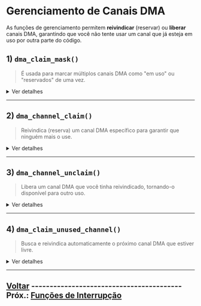 # Gerenciamento de Canais DMA

As funções de gerenciamento permitem **reivindicar** (reservar) ou **liberar** canais DMA, garantindo que você não tente usar um canal que já esteja em uso por outra parte do código.

## 1) `dma_claim_mask()`
> É usada para marcar múltiplos canais DMA como "em uso" ou "reservados" de uma vez.
  <details>
  <summary>Ver detalhes</summary>

  - **Função completa:**`void dma_claim_mask(uint32_t mask);`

   -   **Parâmetros:**
        -   `mask`: Uma máscara de bits onde cada bit representa um canal DMA.

  -   **Retorno:** Nenhum (void)
  </details>

---
## 2) `dma_channel_claim()`
> Reivindica (reserva) um canal DMA específico para garantir que ninguém mais o use.
  <details>
  <summary>Ver detalhes</summary>

  - **Função completa:** `bool dma_channel_claim(uint channel);`

   -   **Parâmetros:**
        -   `channel`: O número do canal DMA a ser reivindicado.

  -   **Retorno:**
      -   `true` para reivindicar o canal, `false` caso contrário.
  </details>

---
## 3) `dma_channel_unclaim()`
> Libera um canal DMA que você tinha reivindicado, tornando-o disponível para outro uso.
  <details>
  <summary>Ver detalhes</summary>

  - **Função completa:** `void dma_channel_unclaim(uint channel);`

   -   **Parâmetros:**
        -   `channel`: O número do canal DMA a ser liberado.

  -   **Retorno:** Nenhum (void)
  </details>

---
## 4) `dma_claim_unused_channel()`
> Busca e reivindica automaticamente o próximo canal DMA que estiver livre.
  <details>
  <summary>Ver detalhes</summary>

  - **Função completa:** `uint dma_claim_unused_channel(bool panic_if_none);`

   -   **Parâmetros:**
        -   `panic_if_none`:
            - Se `true`, a função causará um panic (interrupção do programa com mensagem de erro) se não houver nenhum canal DMA disponível.
            - Se `false`, a função retornará `(uint)PICO_ERROR_GENERIC` se não houver canal disponível (permitindo que o programa tente lidar com a situação de outra forma)
                > Basicamente, é um erro não destrutivo...

  -   **Retorno:**
      -   Se a função encontrar um canal DMA livre, ela retorna o número desse canal (um número inteiro), ou `-1` se não achar nenhum canal livre.
  </details>

---
## [Voltar](../../READme.md#3-funções-associadas)  ----------------------------------------- Próx.: [Funções de Interrupção](./interrupcoes.md)